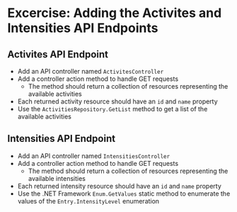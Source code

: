 ﻿
# Excercise: Adding the Activites and Intensities API Endpoints

## Activites API Endpoint

* Add an API controller named `ActivitesController`
* Add a controller action method to handle GET requests
  * The method should return a collection of resources representing the available activities
* Each returned activity resource should have an `id` and `name` property
* Use the `ActivitiesRepository.GetList` method to get a list of the available activities

## Intensities API Endpoint

* Add an API controller named `IntensitiesController`
* Add a controller action method to handle GET requests
  * The method should return a collection of resources representing the available intensities
* Each returned intensity resource should have an `id` and `name` property
* Use the .NET Framework `Enum.GetValues` static method to enumerate the values of the `Entry.IntensityLevel` enumeration
